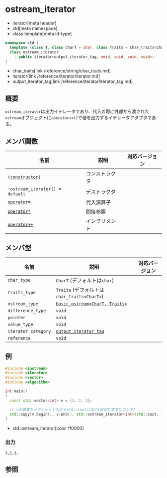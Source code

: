 # ostream_iterator
* iterator[meta header]
* std[meta namespace]
* class template[meta id-type]

```cpp
namespace std {
  template <class T, class CharT = char, class Traits = char_traits<CharT> >
  class ostream_iterator
    : public iterator<output_iterator_tag, void, void, void, void>;
}
```
* char_traits[link /reference/string/char_traits.md]
* iterator[link /reference/iterator/iterator.md]
* output_iterator_tag[link /reference/iterator/iterator_tag.md]

## 概要
`ostream_iterator`は出力イテレータであり、代入の際に外部から渡された`ostream`オブジェクトに`operator<<()`で値を出力するイテレータアダプタである。


## メンバ関数

| 名前 | 説明 | 対応バージョン |
|----------------------------------|-----------------------|---|
| [`(constructor)`](ostream_iterator/op_constructor.md) | コンストラクタ | |
| `~ostream_iterator() = default`                         | デストラクタ | |
| [`operator=`](ostream_iterator/op_assign.md)          | 代入演算子 | |
| [`operator*`](ostream_iterator/op_deref.md)           | 間接参照 | |
| [`operator++`](ostream_iterator/op_increment.md)      | インクリメント | |


## メンバ型

| 名前 | 説明 | 対応バージョン |
|----------------------------------|-----------------------|---|
| `char_type` | `CharT` (デフォルトは`char`) | |
| `traits_type` | `Traits` (デフォルトは`char_traits<CharT>`) | |
| `ostream_type` | [`basic_ostream<CharT, Traits>`](../ostream/basic_ostream.md) | |
| `difference_type` | `void` | |
| `pointer` | `void` | |
| `value_type` | `void` | |
| `iterator_category` | [`output_iterator_tag`](/reference/iterator/iterator_tag.md) | |
| `reference` | `void` | |


## 例
```cpp example
#include <iostream>
#include <iterator>
#include <vector>
#include <algorithm>

int main()
{
  const std::vector<int> v = {1, 2, 3};

  // vの要素をイテレートしながらstd::coutに出力(区切り文字にカンマ)
  std::copy(v.begin(), v.end(), std::ostream_iterator<int>(std::cout, ","));
}
```
* std::ostream_iterator[color ff0000]

### 出力
```
1,2,3,
```

## 参照
